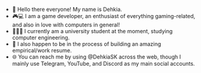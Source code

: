 - 👋 Hello there everyone! My name is Dehkia.
- 🎮💻 I am a game developer, an enthusiast of everything gaming-related, and also in love with computers in general!
- 👨🏼‍🎓 I currently am a university student at the moment, studying computer engineering.
- 📃 I also happen to be in the process of building an amazing empirical/work resume.
- 🌐 You can reach me by using @DehkiaSK across the web, though I mainly use Telegram, YouTube, and Discord as my main social accounts.

<!---
DehkiaSK/DehkiaSK is a ✨ special ✨ repository because its `README.md` (this file) appears on your GitHub profile.
You can click the Preview link to take a look at your changes.
--->
